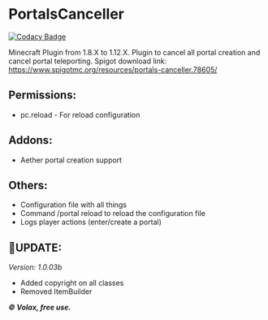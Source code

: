 # PortalsCanceller

[![Codacy Badge](https://api.codacy.com/project/badge/Grade/3e7613f721cd4543972331d0e4ea0339)](https://app.codacy.com/manual/VolaxYT/PortalsCanceller?utm_source=github.com&utm_medium=referral&utm_content=VolaxYT/PortalsCanceller&utm_campaign=Badge_Grade_Dashboard)

Minecraft Plugin from 1.8.X to 1.12.X. Plugin to cancel all portal creation and cancel portal teleporting.
Spigot download link: https://www.spigotmc.org/resources/portals-canceller.78605/

**Permissions:**
----------------------------
- pc.reload - For reload configuration

**Addons:**
--------------------------
- Aether portal creation support

**Others:**
-----------------
- Configuration file with all things
- Command /portal reload to reload the configuration file
- Logs player actions (enter/create a portal)

🔧**UPDATE:**
-----------------
*Version: 1.0.03b*
- Added copyright on all classes
- Removed ItemBuilder

***© Volax, free use.***
